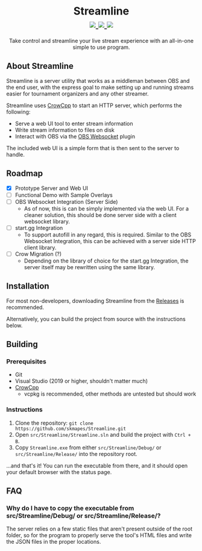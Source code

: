 
<div    align="center">
    <h1 align="center">
        Streamline<br>
        <a href="https://github.com/skmapes/Streamline/graphs/contributors" alt="Contributors">
            <img src="https://img.shields.io/github/contributors/skmapes/Streamline?style=flat-square"/>
        </a>
        <a href="https://github.com/skmapes/Streamline/network/members" alt="Forks">
            <img src="https://img.shields.io/github/forks/skmapes/Streamline?style=flat-square"/>
        </a>
        <a href="https://github.com/skmapes/Streamline/issues" alt="Issues">
            <img src="https://img.shields.io/github/issues/skmapes/Streamline.svg?style=flat-square"/>
        </a>
    </h1>
    <p  align="center">
        Take control and streamline your live stream experience with an all-in-one simple to use program.
    </p>
</div>

## About Streamline

Streamline is a server utility that works as a middleman between OBS and the end user, with the express goal to make setting up and running streams easier for tournament organizers and any other streamer.

Streamline uses [CrowCpp](https://crowcpp.org/master/) to start an HTTP server, which performs the following:
- Serve a web UI tool to enter stream information
- Write stream information to files on disk
- Interact with OBS via the [OBS Websocket](https://github.com/obsproject/obs-websocket) plugin

The included web UI is a simple form that is then sent to the server to handle.

## Roadmap

- [x] Prototype Server and Web UI
- [ ] Functional Demo with Sample Overlays
- [ ] OBS Websocket Integration (Server Side)
    - As of now, this is can be simply implemented via the web UI. For a cleaner solution, this should be done server side with a client websocket library.
- [ ] start.gg Integration
    - To support autofill in any regard, this is required. Similar to the OBS Websocket Integration, this can be achieved with a server side HTTP client library.
- [ ] Crow Migration (?)
    - Depending on the library of choice for the start.gg Integration, the server itself may be rewritten using the same library.

## Installation

For most non-developers, downloading Streamline from the [Releases](https://github.com/SKMapes/Streamline/releases) is recommended.

Alternatively, you can build the project from source with the instructions below.

## Building

### Prerequisites
- Git
- Visual Studio (2019 or higher, shouldn't matter much)
- [CrowCpp](https://crowcpp.org/master/)
    - vcpkg is recommended, other methods are untested but should work

### Instructions

1. Clone the repository: `git clone https://github.com/skmapes/Streamline.git`
2. Open `src/Streamline/Streamline.sln` and build the project with `Ctrl + B`.
3. Copy `Streamline.exe` from either `src/Streamline/Debug/` or `src/Streamline/Release/` into the repository root.

...and that's it! You can run the executable from there, and it should open your default browser with the status page.

## FAQ

### Why do I have to copy the executable from src/Streamline/Debug/ or src/Streamline/Release/?

The server relies on a few static files that aren't present outside of the root folder, so for the program to properly serve the tool's HTML files and write the JSON files in the proper locations.
